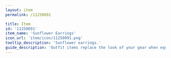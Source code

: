 ```yaml
---
layout: item
permalink: /11250091

title: Item
id: '11250091'
item_name: 'Sunflower Earrings'
icon_url: 'item/icon/11250091.png'
tooltip_description: 'Sunflower earrings.'
guide_description: 'Outfit items replace the look of your gear when equipped.'
---
```

